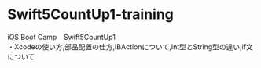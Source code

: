 # Swift5CountUp1-training
iOS Boot Camp　Swift5CountUp1  
・Xcodeの使い方,部品配置の仕方,IBActionについて,Int型とString型の違い,if文について
